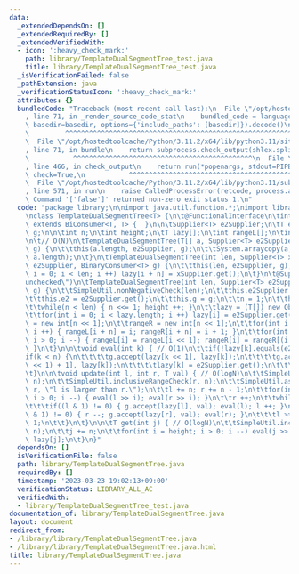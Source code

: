 ```yaml
---
data:
  _extendedDependsOn: []
  _extendedRequiredBy: []
  _extendedVerifiedWith:
  - icon: ':heavy_check_mark:'
    path: library/TemplateDualSegmentTree_test.java
    title: library/TemplateDualSegmentTree_test.java
  _isVerificationFailed: false
  _pathExtension: java
  _verificationStatusIcon: ':heavy_check_mark:'
  attributes: {}
  bundledCode: "Traceback (most recent call last):\n  File \"/opt/hostedtoolcache/Python/3.11.2/x64/lib/python3.11/site-packages/onlinejudge_verify/documentation/build.py\"\
    , line 71, in _render_source_code_stat\n    bundled_code = language.bundle(stat.path,\
    \ basedir=basedir, options={'include_paths': [basedir]}).decode()\n          \
    \         ^^^^^^^^^^^^^^^^^^^^^^^^^^^^^^^^^^^^^^^^^^^^^^^^^^^^^^^^^^^^^^^^^^^^^^^^^^^^^^^^^\n\
    \  File \"/opt/hostedtoolcache/Python/3.11.2/x64/lib/python3.11/site-packages/onlinejudge_verify/languages/user_defined.py\"\
    , line 71, in bundle\n    return subprocess.check_output(shlex.split(command))\n\
    \           ^^^^^^^^^^^^^^^^^^^^^^^^^^^^^^^^^^^^^^^^^^^^^\n  File \"/opt/hostedtoolcache/Python/3.11.2/x64/lib/python3.11/subprocess.py\"\
    , line 466, in check_output\n    return run(*popenargs, stdout=PIPE, timeout=timeout,\
    \ check=True,\n           ^^^^^^^^^^^^^^^^^^^^^^^^^^^^^^^^^^^^^^^^^^^^^^^^^^^^^^^^^\n\
    \  File \"/opt/hostedtoolcache/Python/3.11.2/x64/lib/python3.11/subprocess.py\"\
    , line 571, in run\n    raise CalledProcessError(retcode, process.args,\nsubprocess.CalledProcessError:\
    \ Command '['false']' returned non-zero exit status 1.\n"
  code: "package library;\n\nimport java.util.function.*;\nimport library.SimpleUtil;\n\
    \nclass TemplateDualSegmentTree<T> {\n\t@FunctionalInterface\n\tinterface BinaryConsumer<T>\
    \ extends BiConsumer<T, T> {  }\n\n\tSupplier<T> e2Supplier;\n\tT e2;\n\tBinaryConsumer<T>\
    \ g;\n\n\tint n;\n\tint height;\n\tT lazy[];\n\tint rangeL[];\n\tint rangeR[];\n\
    \n\t// O(N)\n\tTemplateDualSegmentTree(T[] a, Supplier<T> e2Supplier, BinaryConsumer<T>\
    \ g) {\n\t\tthis(a.length, e2Supplier, g);\n\t\tSystem.arraycopy(a, 0, lazy, n,\
    \ a.length);\n\t}\n\tTemplateDualSegmentTree(int len, Supplier<T> xSupplier, Supplier<T>\
    \ e2Supplier, BinaryConsumer<T> g) {\n\t\tthis(len, e2Supplier, g);\n\t\tfor(int\
    \ i = 0; i < len; i ++) lazy[i + n] = xSupplier.get();\n\t}\n\t@SuppressWarnings(\"\
    unchecked\")\n\tTemplateDualSegmentTree(int len, Supplier<T> e2Supplier, BinaryConsumer<T>\
    \ g) {\n\t\tSimpleUtil.nonNegativeCheck(len);\n\t\tthis.e2Supplier = e2Supplier;\n\
    \t\tthis.e2 = e2Supplier.get();\n\t\tthis.g = g;\n\t\tn = 1;\n\t\theight = 0;\n\
    \t\twhile(n < len) { n <<= 1; height ++; }\n\t\tlazy = (T[]) new Object[n << 1];\n\
    \t\tfor(int i = 0; i < lazy.length; i ++) lazy[i] = e2Supplier.get();\n\t\trangeL\
    \ = new int[n << 1];\n\t\trangeR = new int[n << 1];\n\t\tfor(int i = 0; i < n;\
    \ i ++) { rangeL[i + n] = i; rangeR[i + n] = i + 1; }\n\t\tfor(int i = n - 1;\
    \ i > 0; i --) { rangeL[i] = rangeL[i << 1]; rangeR[i] = rangeR[(i << 1) + 1];\
    \ }\n\t}\n\n\tvoid eval(int k) { // O(1)\n\t\tif(!lazy[k].equals(e2)) {\n\t\t\t\
    if(k < n) {\n\t\t\t\tg.accept(lazy[k << 1], lazy[k]);\n\t\t\t\tg.accept(lazy[(k\
    \ << 1) + 1], lazy[k]);\n\t\t\t\tlazy[k] = e2Supplier.get();\n\t\t\t}\n\t\t}\n\
    \t}\n\n\tvoid update(int l, int r, T val) { // O(logN)\n\t\tSimpleUtil.inclusiveRangeCheck(l,\
    \ n);\n\t\tSimpleUtil.inclusiveRangeCheck(r, n);\n\t\tSimpleUtil.assertion(l <=\
    \ r, \"l is larger than r.\");\n\t\tl += n; r += n - 1;\n\t\tfor(int i = height;\
    \ i > 0; i --) { eval(l >> i); eval(r >> i); }\n\t\tr ++;\n\t\twhile(l < r) {\n\
    \t\t\tif((l & 1) != 0) { g.accept(lazy[l], val); eval(l); l ++; }\n\t\t\tif((r\
    \ & 1) != 0) { r --; g.accept(lazy[r], val); eval(r); }\n\t\t\tl >>= 1; r >>=\
    \ 1;\n\t\t}\n\t}\n\n\tT get(int j) { // O(logN)\n\t\tSimpleUtil.inclusiveRangeCheck(j,\
    \ n);\n\t\tj += n;\n\t\tfor(int i = height; i > 0; i --) eval(j >> i);\n\t\treturn\
    \ lazy[j];\n\t}\n}"
  dependsOn: []
  isVerificationFile: false
  path: library/TemplateDualSegmentTree.java
  requiredBy: []
  timestamp: '2023-03-23 19:02:13+09:00'
  verificationStatus: LIBRARY_ALL_AC
  verifiedWith:
  - library/TemplateDualSegmentTree_test.java
documentation_of: library/TemplateDualSegmentTree.java
layout: document
redirect_from:
- /library/library/TemplateDualSegmentTree.java
- /library/library/TemplateDualSegmentTree.java.html
title: library/TemplateDualSegmentTree.java
---
```

